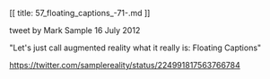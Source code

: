 [[
title: 57_floating_captions_-71-.md
]]

tweet by Mark Sample 16 July 2012

  

"Let's just call augmented reality what it really is: Floating Captions"

  

<https://twitter.com/samplereality/status/224991817563766784>
